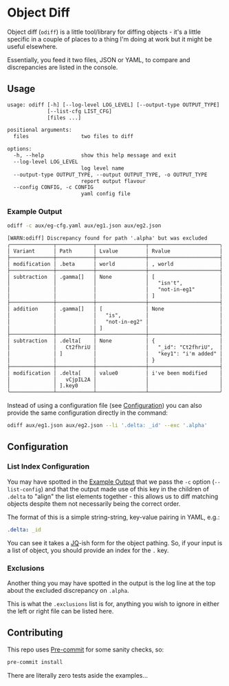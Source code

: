 <!-- markdownlint-disable MD013 -->

# Object Diff

Object diff (`odiff`) is a little tool/library for diffing objects - it's a little specific in a couple of places to a thing I'm doing at work but it might be useful elsewhere.

Essentially, you feed it two files, JSON or YAML, to compare and discrepancies are listed in the console.

## Usage

```txt
usage: odiff [-h] [--log-level LOG_LEVEL] [--output-type OUTPUT_TYPE]
             [--list-cfg LIST_CFG]
             [files ...]

positional arguments:
  files                 two files to diff

options:
  -h, --help            show this help message and exit
  --log-level LOG_LEVEL
                        log level name
  --output-type OUTPUT_TYPE, --output OUTPUT_TYPE, -o OUTPUT_TYPE
                        report output flavour
  --config CONFIG, -c CONFIG
                        yaml config file
```

### Example Output

```sh
odiff -c aux/eg-cfg.yaml aux/eg1.json aux/eg2.json
```

```txt
[WARN:odiff] Discrepancy found for path '.alpha' but was excluded
╭──────────────┬────────────┬────────────────┬───────────────────────╮
│ Variant      │ Path       │ Lvalue         │ Rvalue                │
├──────────────┼────────────┼────────────────┼───────────────────────┤
│ modification │ .beta      │ world          │ , world               │
├──────────────┼────────────┼────────────────┼───────────────────────┤
│ subtraction  │ .gamma[]   │ None           │ [                     │
│              │            │                │   "isn't",            │
│              │            │                │   "not-in-eg1"        │
│              │            │                │ ]                     │
├──────────────┼────────────┼────────────────┼───────────────────────┤
│ addition     │ .gamma[]   │ [              │ None                  │
│              │            │   "is",        │                       │
│              │            │   "not-in-eg2" │                       │
│              │            │ ]              │                       │
├──────────────┼────────────┼────────────────┼───────────────────────┤
│ subtraction  │ .delta[    │ None           │ {                     │
│              │   Ct2fhriU │                │   "_id": "Ct2fhriU",  │
│              │ ]          │                │   "key1": "i'm added" │
│              │            │                │ }                     │
├──────────────┼────────────┼────────────────┼───────────────────────┤
│ modification │ .delta[    │ value0         │ i've been modified    │
│              │   vCjpIL2A │                │                       │
│              │ ].key0     │                │                       │
╰──────────────┴────────────┴────────────────┴───────────────────────╯
```

Instead of using a configuration file (see [Configuration](#configuration)) you can also provide the same configuration directly in the command:

```sh
odiff aux/eg1.json aux/eg2.json --li '.delta: _id' --exc '.alpha'
```

## Configuration

### List Index Configuration

You may have spotted in the [Example Output](#example-output) that we pass the `-c` option (`--list-config`) and that the output made use of this key in the children of `.delta` to "align" the list elements together - this allows us to diff matching objects despite them not necessarily being the correct order.

The format of this is a simple string-string, key-value pairing in YAML, e.g.:

```yaml
.delta: _id
```

You can see it takes a [JQ](https://jqlang.github.io/jq/)-ish form for the object pathing. So, if your input is a list of object, you should provide an index for the `.` key.

### Exclusions

Another thing you may have spotted in the output is the log line at the top about the excluded discrepancy on `.alpha`.

This is what the `.exclusions` list is for, anything you wish to ignore in either the left or right file can be listed here.

## Contributing

This repo uses [Pre-commit](https://pre-commit.com/) for some sanity checks, so:

```sh
pre-commit install
```

There are literally zero tests aside the examples...
